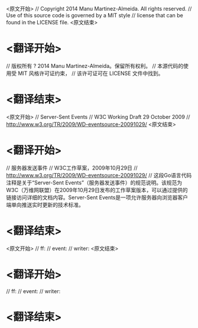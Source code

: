 
<原文开始>
// Copyright 2014 Manu Martinez-Almeida.  All rights reserved.
// Use of this source code is governed by a MIT style
// license that can be found in the LICENSE file.
<原文结束>

# <翻译开始>
// 版权所有 ? 2014 Manu Martinez-Almeida。保留所有权利。
// 本源代码的使用受 MIT 风格许可证约束，
// 该许可证可在 LICENSE 文件中找到。
# <翻译结束>


<原文开始>
// Server-Sent Events
// W3C Working Draft 29 October 2009
// http://www.w3.org/TR/2009/WD-eventsource-20091029/
<原文结束>

# <翻译开始>
// 服务器发送事件
// W3C工作草案，2009年10月29日
// http://www.w3.org/TR/2009/WD-eventsource-20091029/
// 这段Go语言代码注释是关于“Server-Sent Events”（服务器发送事件）的规范说明。该规范为W3C（万维网联盟）在2009年10月29日发布的工作草案版本，可以通过提供的链接访问详细的文档内容。Server-Sent Events是一项允许服务器向浏览器客户端单向推送实时更新的技术标准。
# <翻译结束>


<原文开始>
// ff:
// event:
// writer:
<原文结束>

# <翻译开始>
// ff:
// event:
// writer:
# <翻译结束>

